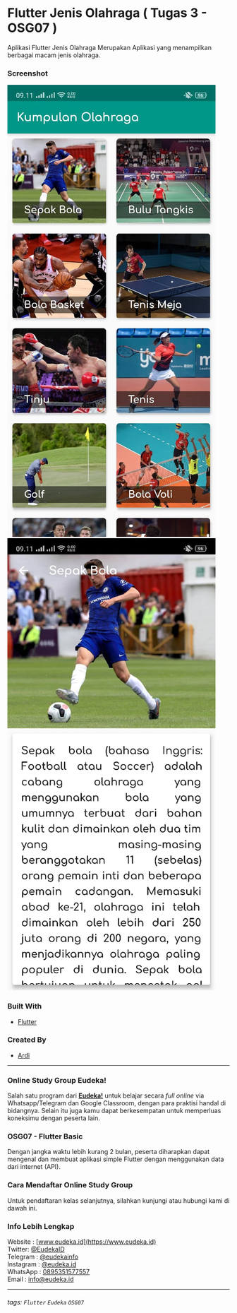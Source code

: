 # Flutter Jenis Olahraga ( Tugas 3 - OSG07 )
Aplikasi Flutter Jenis Olahraga Merupakan Aplikasi yang menampilkan berbagai macam jenis olahraga.

### Screenshot
![Flutter Apps](https://raw.githubusercontent.com/ardi464/Tugas3/master/screenshots/Home.jpeg) 
![Flutter Apps](https://raw.githubusercontent.com/ardi464/Tugas3/master/screenshots/Detail.jpeg)

### Built With
- [Flutter](https://flutter.dev)

### Created By
- [Ardi](https://github.com/ardi464)

---

### Online Study Group Eudeka!
Salah satu program dari [**Eudeka!**](https://www.eudeka.id) untuk belajar secara _full online_ via Whatsapp/Telegram dan Google Classroom, dengan para praktisi handal di bidangnya. Selain itu juga kamu dapat berkesempatan untuk memperluas koneksimu dengan peserta lain.

### OSG07 - Flutter Basic
Dengan jangka waktu lebih kurang 2 bulan, peserta diharapkan dapat mengenal dan membuat aplikasi simple Flutter dengan menggunakan data dari internet (API).

### Cara Mendaftar Online Study Group
Untuk pendaftaran kelas selanjutnya, silahkan kunjungi atau hubungi kami di dawah ini.

### Info Lebih Lengkap
Website : [www.eudeka.id](https://www.eudeka.id)  
Twitter: [@EudekaID](https://twitter.com/EudekaID)  
Telegram : [@eudekainfo](https://t.me/eudekainfo)  
Instagram : [@eudeka.id](https://instagram.com/eudeka.id)  
WhatsApp : [0895351577557](https://wa.me/62895351577557)  
Email : [info@eudeka.id](mailto:info@eudeka.id)  

---

###### tags: `Flutter` `Eudeka` `OSG07`
